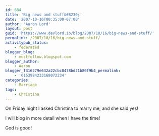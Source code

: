 ```yaml
---
id: 684
title: 'Big news and stuff&#8230;'
date: '2007-10-16T00:35:00-07:00'
author: 'Aaron Lord'
layout: post
guid: 'https://www.devlord.io/blog/2007/10/16/big-news-and-stuff/'
permalink: /2007/10/16/big-news-and-stuff/
activitypub_status:
    - federated
blogger_blog:
    - mustfollow.blogspot.com
blogger_author:
    - Aaron
blogger_f316279e632a22cbc8478bd21b80f9b4_permalink:
    - '6153984233168072234'
categories:
    - Marriage
tags:
    - Christina
---
```


On Friday night I asked Christina to marry me, and she said yes!

I will blog in more detail when I have the time!

God is good!